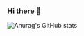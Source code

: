 ### Hi there 👋

![Anurag's GitHub stats](https://github-readme-stats.vercel.app/api?username=GleristonCastro&show_icons=true&theme=transparent)

<!--
**GleristonCastro/GleristonCastro** is a ✨ _special_ ✨ repository because its `README.md` (this file) appears on your GitHub profile.

Here are some ideas to get you started:

- 🔭 I’m currently working on ...
- 🌱 I’m currently learning ...
- 👯 I’m looking to collaborate on ...
- 🤔 I’m looking for help with ...
- 💬 Ask me about ...
- 📫 How to reach me: ...
- 😄 Pronouns: ...
- ⚡ Fun fact: ...
-->
